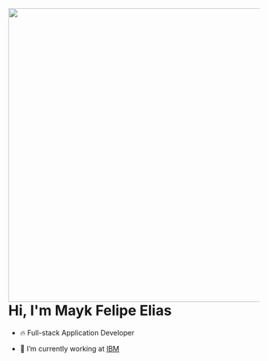 <img align="right" height="590em" src="https://gist.github.com/feponiel/46f5bd2c24f9a579c9bcfbcde48d94e2"/>
<h1 align="left">Hi, I'm Mayk Felipe Elias</h1>

- 🔥 Full-stack Application Developer 

- 🔭 I’m currently working at [IBM](https://ibm.com)
